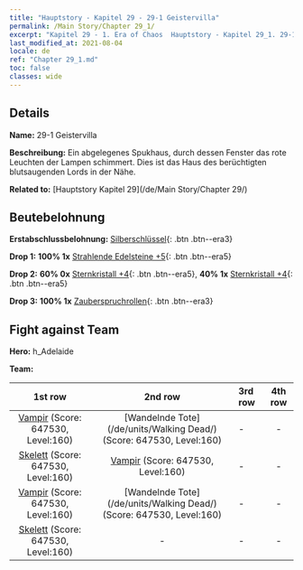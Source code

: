 ```yaml
---
title: "Hauptstory - Kapitel 29 - 29-1 Geistervilla"
permalink: /Main Story/Chapter 29_1/
excerpt: "Kapitel 29 - 1. Era of Chaos  Hauptstory - Kapitel 29_1. 29-1 Geistervilla"
last_modified_at: 2021-08-04
locale: de
ref: "Chapter 29_1.md"
toc: false
classes: wide
---
```


## Details

 **Name:** 29-1 Geistervilla

 **Beschreibung:** Ein abgelegenes Spukhaus, durch dessen Fenster das rote Leuchten der Lampen schimmert. Dies ist das Haus des berüchtigten blutsaugenden Lords in der Nähe.

 **Related to:** [Hauptstory Kapitel 29](/de/Main Story/Chapter 29/)

## Beutebelohnung

 **Erstabschlussbelohnung:** [Silberschlüssel](/ItemsDE/con_693/){: .btn .btn--era3}

 **Drop 1:** **100% 1x** [Strahlende Edelsteine +5](/ItemsDE/mat_100/){: .btn .btn--era5}

 **Drop 2:** **60% 0x** [Sternkristall +4](/ItemsDE/mat_94/){: .btn .btn--era5}, **40% 1x** [Sternkristall +4](/ItemsDE/mat_94/){: .btn .btn--era5}

 **Drop 3:** **100% 1x** [Zauberspruchrollen](/ItemsDE/con_694/){: .btn .btn--era3}


## Fight against Team
 **Hero:** h_Adelaide

 **Team:**


  | 1st row | 2nd row | 3rd row | 4th row |
  |:----:|:----:|:----|:----:|
  | [Vampir](/de/units/Vampire/) (Score: 647530, Level:160)  | [Wandelnde Tote](/de/units/Walking Dead/) (Score: 647530, Level:160)  | - | - |
  | [Skelett](/de/units/Skeleton/) (Score: 647530, Level:160)  | [Vampir](/de/units/Vampire/) (Score: 647530, Level:160)  | - | - |
  | [Vampir](/de/units/Vampire/) (Score: 647530, Level:160)  | [Wandelnde Tote](/de/units/Walking Dead/) (Score: 647530, Level:160)  | - | - |
  | [Skelett](/de/units/Skeleton/) (Score: 647530, Level:160)  | - | - | - |


